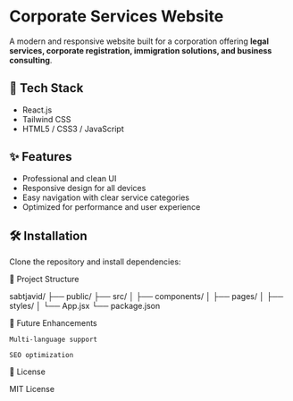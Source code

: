 # Corporate Services Website

A modern and responsive website built for a corporation offering **legal services, corporate registration, immigration solutions, and business consulting**.

## 🚀 Tech Stack

- React.js
- Tailwind CSS
- HTML5 / CSS3 / JavaScript

## ✨ Features

- Professional and clean UI
- Responsive design for all devices
- Easy navigation with clear service categories
- Optimized for performance and user experience

## 🛠️ Installation

Clone the repository and install dependencies:

📂 Project Structure

sabtjavid/
├── public/
├── src/
│ ├── components/
│ ├── pages/
│ ├── styles/
│ └── App.jsx
└── package.json

📌 Future Enhancements

    Multi-language support

    SEO optimization

📄 License

MIT License
